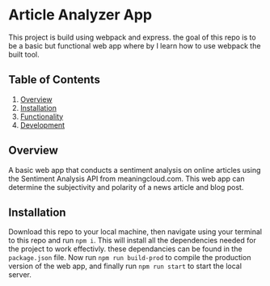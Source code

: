 # Article Analyzer App 

This project is build using webpack and express. the goal of this repo is to be a basic but functional web app where by I learn how to use webpack the built tool. 

## Table of Contents
1. [Overview](#overview)
2. [Installation](#installation)
3. [Functionality](#functionality)
4. [Development](#development)

## Overview
A basic web app that conducts a sentiment analysis on online articles using the Sentiment Analysis API from meaningcloud.com. This web app can determine the subjectivity and polarity of a news article and blog post.

## Installation
Download this repo to your local machine, then navigate using your terminal to this repo and run ```npm i```. This will install all the dependencies needed for the project to work effectivly. these dependancies can be found in the ```package.json``` file. 
Now run ```npm run build-prod``` to compile the production version of the web app, and finally run ```npm run start``` to start the local server. 
